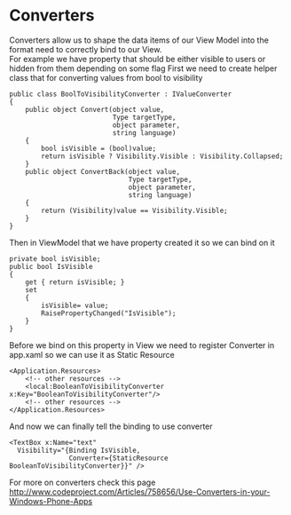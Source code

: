 # Converters

Converters allow us to shape the data items of our View Model into the format need to correctly bind to our View.   
For example we have property that should be either visible to users or hidden from them depending on some flag
First we need to create helper class that for converting values from bool to visibility
```
public class BoolToVisibilityConverter : IValueConverter
{
    public object Convert(object value, 
                          Type targetType, 
                          object parameter, 
                          string language)
    {
        bool isVisible = (bool)value;
        return isVisible ? Visibility.Visible : Visibility.Collapsed;
    }
    public object ConvertBack(object value, 
                              Type targetType, 
                              object parameter, 
                              string language)
    {
        return (Visibility)value == Visibility.Visible;
    }
}
```
Then in ViewModel that we have property created it so we can bind on it
```
private bool isVisible;
public bool IsVisible
{
    get { return isVisible; }
    set 
    { 
        isVisible= value;
        RaisePropertyChanged("IsVisible");
    }
}
```
Before we bind on this property in View we need to register Converter in app.xaml so we can use it as Static Resource
```
<Application.Resources>
    <!-- other resources -->
    <local:BooleanToVisibilityConverter x:Key="BooleanToVisibilityConverter"/>
    <!-- other resources -->
</Application.Resources>
```
And now we can finally tell the binding to use converter
```
<TextBox x:Name="text" 
  Visibility="{Binding IsVisible, 
               Converter={StaticResource BooleanToVisibilityConverter}}" />
```

For more on converters check this page
http://www.codeproject.com/Articles/758656/Use-Converters-in-your-Windows-Phone-Apps
